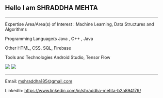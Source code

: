 ## Hello I am SHRADDHA MEHTA
---------------------



Expertise Area/Area(s) of Interest : Machine Learning, Data Structures and Algorithms


Programming Language(s Java , C++ , Java


Other HTML, CSS, SQL, Firebase


Tools and Technologies Android Studio, Tensor Flow 

<img src="https://github-readme-stats.vercel.app/api?username=18dce057&&show_icons=true&title_color=ffffff&icon_color=bb2acf&text_color=daf7dc&bg_color=151515">



<img src="https://github-readme-stats.vercel.app/api/top-langs/?username=18dce057">

-------------------------------------

Email: mshraddha185@gmail.com 

LinkedIn: https://www.linkedin.com/in/shraddha-mehta-b2a894179/




